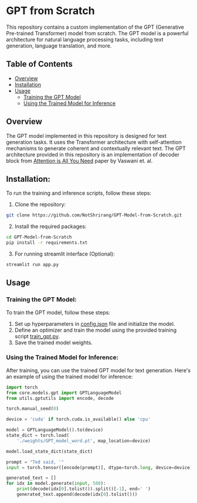 # GPT from Scratch

This repository contains a custom implementation of the GPT (Generative Pre-trained Transformer) model from scratch. The GPT model is a powerful architecture for natural language processing tasks, including text generation, language translation, and more.

## Table of Contents

- [Overview](#overview)
- [Installation](#installation)
- [Usage](#usage)
  - [Training the GPT Model](#training-the-gpt-model)
  - [Using the Trained Model for Inference](#using-the-trained-model-for-inference)

## Overview

The GPT model implemented in this repository is designed for text generation tasks. It uses the Transformer architecture with self-attention mechanisms to generate coherent and contextually relevant text. The GPT architecture provided in this repository is an implementation of decoder block from [Attention is All You Need](https://arxiv.org/abs/1706.03762) paper by Vaswani et. al.

## Installation:

To run the training and inference scripts, follow these steps:

1. Clone the repository:

```sh
git clone https://github.com/NotShrirang/GPT-Model-from-Scratch.git
```

2. Install the required packages:

```sh
cd GPT-Model-from-Scratch
pip install -r requirements.txt
```

3. For running streamlit interface (Optional):

```sh
streamlit run app.py
```

## Usage

### Training the GPT Model:

To train the GPT model, follow these steps:

1. Set up hyperparameters in [config.json](https://github.com/NotShrirang/GPT-From-Scratch/blob/main/config.json) file and initialize the model.
2. Define an optimizer and train the model using the provided training script [train_gpt.py](https://github.com/NotShrirang/GPT-From-Scratch/blob/main/scripts/train_gpt.py).
3. Save the trained model weights.

### Using the Trained Model for Inference:

After training, you can use the trained GPT model for text generation. Here's an example of using the trained model for inference:

```python
import torch
from core.models.gpt import GPTLanguageModel
from utils.gptutils import encode, decode

torch.manual_seed(0)

device = 'cuda' if torch.cuda.is_available() else 'cpu'

model = GPTLanguageModel().to(device)
state_dict = torch.load(
    './weights/GPT_model_word.pt', map_location=device)

model.load_state_dict(state_dict)

prompt = "Ted said, '"
input = torch.tensor([encode(prompt)], dtype=torch.long, device=device)

generated_text = []
for idx in model.generate(input, 500):
    print(decode(idx[0].tolist()).split()[-1], end=' ')
    generated_text.append(decode(idx[0].tolist()))
```
